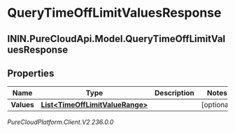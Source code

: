 # QueryTimeOffLimitValuesResponse

## ININ.PureCloudApi.Model.QueryTimeOffLimitValuesResponse

## Properties

|Name | Type | Description | Notes|
|------------ | ------------- | ------------- | -------------|
| **Values** | [**List&lt;TimeOffLimitValueRange&gt;**](TimeOffLimitValueRange) |  | [optional] |



_PureCloudPlatform.Client.V2 236.0.0_
